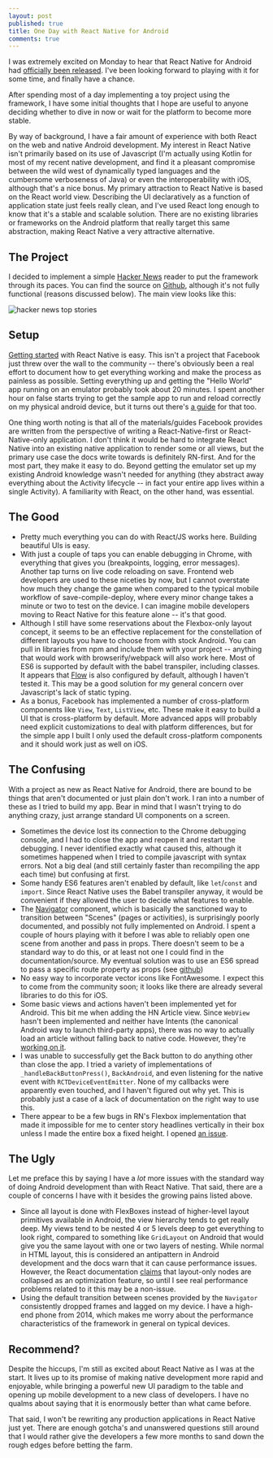```yaml
---
layout: post
published: true
title: One Day with React Native for Android
comments: true
---
```

I was extremely excited on Monday to hear that React Native for Android had [officially been released](https://code.facebook.com/posts/1189117404435352/). I've been looking forward to playing with it for some time, and finally have a chance.

After spending most of a day implementing a toy project using the framework, I have some initial thoughts that I hope are useful to anyone deciding whether to dive in now or wait for the platform to become more stable.

By way of background, I have a fair amount of experience with both React on the web and native Android development. My interest in React Native isn't primarily based on its use of Javascript (I'm actually using Kotlin for most of my recent native development, and find it a pleasant compromise between the wild west of dynamically typed languages and the cumbersome verboseness of Java) or even the interoperability with iOS, although that's a nice bonus. My primary attraction to React Native is based on the React world view. Describing the UI declaratively as a function of application state just feels really clean, and I've used React long enough to know that it's a stable and scalable solution. There are no existing libraries or frameworks on the Android platform that really target this same abstraction, making React Native a very attractive alternative.

## The Project
I decided to implement a simple [Hacker News](https://news.ycombinator.com) reader to put the framework through its paces. You can find the source on [Github](https://github.com/corbt/HNReact), although it's not fully functional (reasons discussed below). The main view looks like this:

![hacker news top stories](https://s3.amazonaws.com/corbt/blog/hn_home.png)

## Setup
[Getting started](http://facebook.github.io/react-native/docs/getting-started.html#content) with React Native is easy. This isn't a project that Facebook just threw over the wall to the community -- there's obviously been a real effort to document how to get everything working and make the process as painless as possible. Setting everything up and getting the "Hello World" app running on an emulator probably took about 20 minutes. I spent another hour on false starts trying to get the sample app to run and reload correctly on my physical android device, but it turns out there's [a guide](http://facebook.github.io/react-native/docs/running-on-device-android.html#content) for that too.

One thing worth noting is that all of the materials/guides Facebook provides are written from the perspective of writing a React-Native-first or React-Native-only application. I don't think it would be hard to integrate React Native into an existing native application to render some or all views, but the primary use case the docs write towards is definitely RN-first. And for the most part, they make it easy to do. Beyond getting the emulator set up my existing Android knowledge wasn't needed for anything (they abstract away everything about the Activity lifecycle -- in fact your entire app lives within a single Activity). A familiarity with React, on the other hand, was essential.

## The Good
  * Pretty much everything you can do with React/JS works here. Building beautiful UIs is easy. 
  * With just a couple of taps you can enable debugging in Chrome, with everything that gives you (breakpoints, logging, error messages). Another tap turns on live code reloading on save. Frontend web developers are used to these niceties by now, but I cannot overstate how much they change the game when compared to the typical mobile workflow of save-compile-deploy, where every minor change takes a minute or two to test on the device. I can imagine mobile developers moving to React Native for this feature alone -- it's that good.
  * Although I still have some reservations about the Flexbox-only layout concept, it seems to be an effective replacement for the constellation of different layouts you have to choose from with stock Android. You can pull in libraries from npm and include them with your project -- anything that would work with browserify/webpack will also work here. Most of ES6 is supported by default with the babel transpiler, including classes. It appears that [Flow](http://flowtype.org/) is also configured by default, although I haven't tested it. This may be a good solution for my general concern over Javascript's lack of static typing.
  * As a bonus, Facebook has implemented a number of cross-platform components like `View`, `Text`, `ListView`, etc. These make it easy to build a UI that is cross-platform by default. More advanced apps will probably need explicit customizations to deal with platform differences, but for the simple app I built I only used the default cross-platform components and it should work just as well on iOS.

## The Confusing
With a project as new as React Native for Android, there are bound to be things that aren't documented or just plain don't work. I ran into a number of these as I tried to build my app. Bear in mind that I wasn't trying to do anything crazy, just arrange standard UI components on a screen.

* Sometimes the device lost its connection to the Chrome debugging console, and I had to close the app and reopen it and restart the debugging. I never identified exactly what caused this, although it sometimes happened when I tried to compile javascript with syntax errors. Not a big deal (and still certainly faster than recompiling the app each time) but confusing at first.
* Some handy ES6 features aren't enabled by default, like `let`/`const` and `import`. Since React Native uses the Babel transpiler anyway, it would be convenient if they allowed the user to decide what features to enable.
* The [Navigator](https://facebook.github.io/react-native/docs/navigator.html#content) component, which is basically the sanctioned way to transition between "Scenes" (pages or activities), is surprisingly poorly documented, and possibly not fully implemented on Android. I spent a couple of hours playing with it before I was able to reliably open one scene from another and pass in props. There doesn't seem to be a standard way to do this, or at least not one I could find in the documentation/source. My eventual solution was to use an ES6 spread to pass a specific route property as props (see [github](https://github.com/corbt/HNReact/blob/c60ef9e61ef85fc453784f6ab2b9ae8a49880df6/index.android.js#L39))
* No easy way to incorporate vector icons like FontAwesome. I expect this to come from the community soon; it looks like there are already several libraries to do this for iOS.
* Some basic views and actions haven't been implemented yet for Android. This bit me when adding the HN Article view. Since `WebView` hasn't been implemented and neither have Intents (the canonical Android way to launch third-party apps), there was no way to actually load an article without falling back to native code. However, they're [working on it](https://facebook.github.io/react-native/docs/known-issues.html#content).
* I was unable to successfully get the Back button to do anything other than close the app. I tried a variety of implementations of `_handleBackButtonPress()`, `BackAndroid`, and even listening for the native event with `RCTDeviceEventEmitter`. None of my callbacks were apparently even touched, and I haven't figured out why yet. This is probably just a case of a lack of documentation on the right way to use this.
* There appear to be a few bugs in RN's Flexbox implementation that made it impossible for me to center story headlines vertically in their box unless I made the entire box a fixed height. I opened [an issue](https://github.com/facebook/react-native/issues/2724#issuecomment-140491988).

## The Ugly
Let me preface this by saying I have a *lot* more issues with the standard way of doing Android development than with React Native. That said, there are a couple of concerns I have with it besides the growing pains listed above.

* Since all layout is done with FlexBoxes instead of higher-level layout primitives available in Android, the view hierarchy tends to get really deep. My views tend to be nested 4 or 5 levels deep to get everything to look right, compared to something like `GridLayout` on Android that would give you the same layout with one or two layers of nesting. While normal in HTML layout, this is considered an antipattern in Android development and the docs warn that it can cause performance issues. However, the React documentation [claims](https://facebook.github.io/react-native/docs/known-issues.html#layout-only-nodes-on-android) that layout-only nodes are collapsed as an optimization feature, so until I see real performance problems related to it this may be a non-issue.
* Using the default transition between scenes provided by the `Navigator` consistently dropped frames and lagged on my device. I have a high-end phone from 2014, which makes me worry about the performance characteristics of the framework in general on typical devices.

## Recommend?
Despite the hiccups, I'm still as excited about React Native as I was at the start. It lives up to its promise of making native development more rapid and enjoyable, while bringing a powerful new UI paradigm to the table and opening up mobile development to a new class of developers. I have no qualms about saying that it is enormously better than what came before.

That said, I won't be rewriting any production applications in React Native just yet. There are enough gotcha's and unanswered questions still around that I would rather give the developers a few more months to sand down the rough edges before betting the farm.